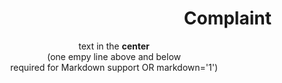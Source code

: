 <div markdown='1' align='right'>

# Complaint

</div>

<div markdown='1' align='center'>

text in the **center**  
(one empy line above and below  
required for Markdown support OR markdown='1')

</div>

